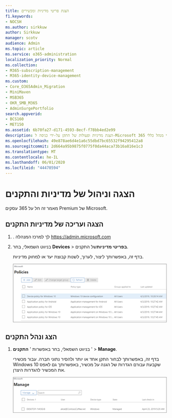```yaml
---
title: הצגת פריטי מדיניות ומכשירים
f1.keywords:
- NOCSH
ms.author: sirkkuw
author: Sirkkuw
manager: scotv
audience: Admin
ms.topic: article
ms.service: o365-administration
localization_priority: Normal
ms.collection:
- M365-subscription-management
- M365-identity-device-management
ms.custom:
- Core_O365Admin_Migration
- MiniMaven
- MSB365
- OKR_SMB_M365
- AdminSurgePortfolio
search.appverid:
- BCS160
- MET150
ms.assetid: 6b70fa27-d171-4593-8ecf-f78bb4ed2e99
description: הצגת מדיניות ופעולות של התקן על-ידי כניסה ל-Microsoft 365 עבור עסקים עם אישורי מנהל כללי.
ms.openlocfilehash: 49e878ae6d4e1a6c55dbd7bc65532f94295412a8
ms.sourcegitcommit: 2d664a95b9875f0775f0da44aca73b16a816e1c3
ms.translationtype: MT
ms.contentlocale: he-IL
ms.lasthandoff: 06/01/2020
ms.locfileid: "44470594"
---
```

# <a name="view-and-manage-policies-and-devices"></a>הצגה וניהול של מדיניות והתקנים

מאמר זה חל על 365 עסקים Premium של Microsoft.

## <a name="view-and-edit-device-policies"></a>הצגה ועריכה של מדיניות התקנים

1.  . לך למרכז המנהלה https://admin.microsoft.com
2. בניווט השמאלי, בחר **Devices** \> **בפריטי מדיניות**של התקנים.

    בדף זה, באפשרותך ליצור, לערוך, לשנות קבוצת יעד או למחוק מדיניות.

    ![Screenshot of the Policies page](../media/devicepolicies.png)
  
## <a name="view-and-manage-devices"></a>הצג ונהל התקנים

1. בניווט השמאלי, בחר באפשרות ' **התקנים** ' \> **Manage**. 
    
    בדף זה, באפשרותך לבחור התקן אחד או יותר ולהסיר נתוני חברה. עבור מכשירי Windows 10 שקבעת עבורם הגדרות של הגנה על מכשיר, באפשרותך גם לאפס את המכשיר להגדרות היצרן.
  
   ![הדף ' ניהול התקנים '](../media/devicesmanage.png)

